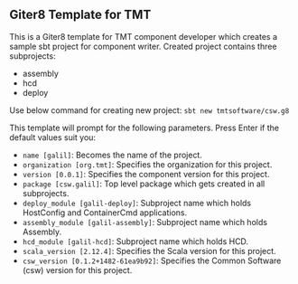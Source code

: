 ## Giter8 Template for TMT

This is a Giter8 template for TMT component developer which creates a sample sbt project for component writer.
Created project contains three subprojects:
 - assembly
 - hcd
 - deploy

Use below command for creating new project:
`sbt new tmtsoftware/csw.g8`

This template will prompt for the following parameters. Press Enter if the default values suit you:

 - `name [galil]`: Becomes the name of the project.
 - `organization [org.tmt]`: Specifies the organization for this project.
 - `version [0.0.1]`: Specifies the component version for this project.
 - `package [csw.galil]`: Top level package which gets created in all subprojects.
 - `deploy_module [galil-deploy]`: Subproject name which holds HostConfig and ContainerCmd applications.
 - `assembly_module [galil-assembly]`: Subproject name which holds Assembly.
 - `hcd_module [galil-hcd]`: Subproject name which holds HCD.
 - `scala_version [2.12.4]`: Specifies the Scala version for this project.
 - `csw_version [0.1.2+1482-61ea9b92]`: Specifies the Common Software (csw) version for this project.